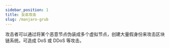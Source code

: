 ```yaml
---
sidebar_position: 1
title: 女巫攻击
slug: /manjaro-grub
---
```


攻击者可以通过将某个恶意节点伪装成多个虚拟节点，创建大量假身份来攻击区块链系统。可造成 DoS 或 DDoS 等攻击。
